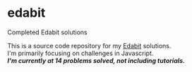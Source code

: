 # edabit
Completed Edabit solutions

This is a source code repository for my [Edabit](https://edabit.com/user/X4SN8TjhzrskeG6jE) solutions.  
I'm primarily focusing on challenges in Javascript.  
***I'm currently at 14 problems solved, not including tutorials.***
